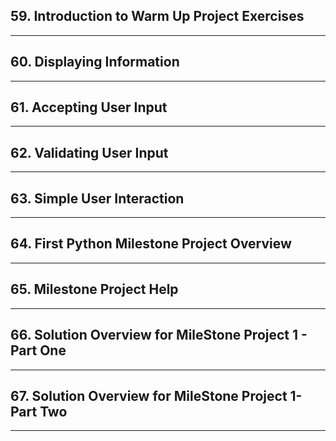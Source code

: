 ## 59. Introduction to Warm Up Project Exercises

***

## 60. Displaying Information

***

## 61. Accepting User Input

***

## 62. Validating User Input

***

## 63. Simple User Interaction

***

## 64. First Python Milestone Project Overview

***

## 65. Milestone Project Help

***

## 66. Solution Overview for MileStone Project 1 - Part One

***

## 67. Solution Overview for MileStone Project 1- Part Two

***
